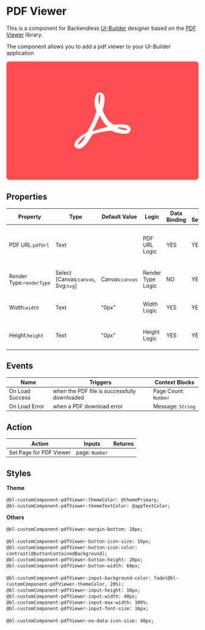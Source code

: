 # PDF Viewer

This is a component for Backendless [UI-Builder](https://backendless.com/developers/#ui-builder) designer based on the [PDF Viewer](https://github.com/wojtekmaj/react-pdf/tree/v4.x) library.

The component allows you to add a pdf viewer to your UI-Builder application

<p align="center">
  <img src="./thumbnail.png" alt="main thumbnail" width="780" />
</p>

## Properties

| Property                 | Type                                | Default Value   | Logic             | Data Binding | UI Setting | Description                                                          |
|--------------------------|-------------------------------------|-----------------|-------------------|--------------|------------|----------------------------------------------------------------------|
| PDF URL:`pdfUrl`         | Text                                |                 | PDF URL Logic     | YES          | YES        | Allows write URL of PDF file, but file must be in Backendless Files. |
| Render Type:`renderType` | Select [Canvas:`canvas`, Svg:`svg`] | Canvas:`canvas` | Render Type Logic | NO           | YES        | Allows select type of render(`canvas`, `svg`).                       |
| Width:`width`            | Text                                | "0px"           | Width Logic       | YES          | YES        | Allows determine the width of the PDF Viewer.                        |
| Height:`height`          | Text                                | "0px"           | Height Logic      | YES          | YES        | Allows determine the height of the PDF Viewer.                       |

## Events

| Name            | Triggers                                     | Context Blocks       |
|-----------------|----------------------------------------------|----------------------|
| On Load Success | when the PDF file is successfully downloaded | Page Count: `Number` |
| On Load Error   | when a PDF download error                    | Message: `String`    |


## Action

| Action                  | Inputs         | Returns |
|-------------------------|----------------|---------|
| Set Page for PDF Viewer | page: `Number` |         |

## Styles

**Theme**
````
@bl-customComponent-pdfViewer-themeColor: @themePrimary;
@bl-customComponent-pdfViewer-themeTextColor: @appTextColor;
````

**Others**
````
@bl-customComponent-pdfViewer-margin-bottom: 10px;

@bl-customComponent-pdfViewer-button-icon-size: 16px;
@bl-customComponent-pdfViewer-button-icon-color: contrast(@buttonContainedBackground);
@bl-customComponent-pdfViewer-button-height: 20px;
@bl-customComponent-pdfViewer-button-width: 60px;

@bl-customComponent-pdfViewer-input-background-color: fade(@bl-customComponent-pdfViewer-themeColor, 20%);
@bl-customComponent-pdfViewer-input-height: 16px;
@bl-customComponent-pdfViewer-input-width: 40px;
@bl-customComponent-pdfViewer-input-max-width: 100%;
@bl-customComponent-pdfViewer-input-font-size: 16px;

@bl-customComponent-pdfViewer-no-data-icon-size: 40px;
````
